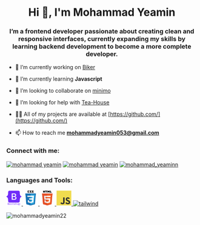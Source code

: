 <h1 align="center">Hi 👋, I'm Mohammad Yeamin</h1>
<h3 align="center">I’m a frontend developer passionate about creating clean and responsive interfaces, currently expanding my skills by learning backend development to become a more complete developer.</h3>

- 🔭 I’m currently working on [Biker](https://mohammadyeamin22.github.io/biker/)

- 🌱 I’m currently learning **Javascript**

- 👯 I’m looking to collaborate on [minimo](https://mohammadyeamin22.github.io/minimo/)

- 🤝 I’m looking for help with [Tea-House](https://mohammadyeamin22.github.io/tea-house/)

- 👨‍💻 All of my projects are available at [https://github.com/](https://github.com/)

- 📫 How to reach me **mohammadyeamin053@gmail.com**

<h3 align="left">Connect with me:</h3>
<p align="left">
<a href="https://linkedin.com/in/mohammad yeamin" target="blank"><img align="center" src="https://raw.githubusercontent.com/rahuldkjain/github-profile-readme-generator/master/src/images/icons/Social/linked-in-alt.svg" alt="mohammad yeamin" height="30" width="40" /></a>
<a href="https://fb.com/mohammad yeamin" target="blank"><img align="center" src="https://raw.githubusercontent.com/rahuldkjain/github-profile-readme-generator/master/src/images/icons/Social/facebook.svg" alt="mohammad yeamin" height="30" width="40" /></a>
<a href="https://instagram.com/mohammad_yeaminn" target="blank"><img align="center" src="https://raw.githubusercontent.com/rahuldkjain/github-profile-readme-generator/master/src/images/icons/Social/instagram.svg" alt="mohammad_yeaminn" height="30" width="40" /></a>
</p>

<h3 align="left">Languages and Tools:</h3>
<p align="left"> <a href="https://getbootstrap.com" target="_blank" rel="noreferrer"> <img src="https://raw.githubusercontent.com/devicons/devicon/master/icons/bootstrap/bootstrap-plain-wordmark.svg" alt="bootstrap" width="40" height="40"/> </a> <a href="https://www.w3schools.com/css/" target="_blank" rel="noreferrer"> <img src="https://raw.githubusercontent.com/devicons/devicon/master/icons/css3/css3-original-wordmark.svg" alt="css3" width="40" height="40"/> </a> <a href="https://www.w3.org/html/" target="_blank" rel="noreferrer"> <img src="https://raw.githubusercontent.com/devicons/devicon/master/icons/html5/html5-original-wordmark.svg" alt="html5" width="40" height="40"/> </a> <a href="https://developer.mozilla.org/en-US/docs/Web/JavaScript" target="_blank" rel="noreferrer"> <img src="https://raw.githubusercontent.com/devicons/devicon/master/icons/javascript/javascript-original.svg" alt="javascript" width="40" height="40"/> </a> <a href="https://tailwindcss.com/" target="_blank" rel="noreferrer"> <img src="https://www.vectorlogo.zone/logos/tailwindcss/tailwindcss-icon.svg" alt="tailwind" width="40" height="40"/> </a> </p>

<p><img align="center" src="https://github-readme-stats.vercel.app/api/top-langs?username=mohammadyeamin22&show_icons=true&locale=en&layout=compact" alt="mohammadyeamin22" /></p>

